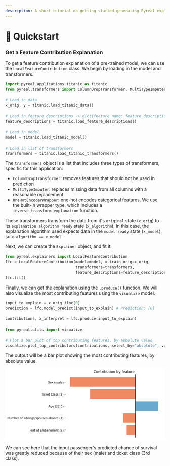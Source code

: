 ```yaml
---
description: A short tutorial on getting started generating Pyreal explanations
---
```


# 🚀 Quickstart

### Get a Feature Contribution Explanation

To get a feature contribution explanation of a pre-trained model, we can use the `LocalFeatureContribution` class. We begin by loading in the model and transformers.

```python
import pyreal.applications.titanic as titanic
from pyreal.transformers import ColumnDropTransformer, MultiTypeImputer

# Load in data
x_orig, y = titanic.load_titanic_data()

# Load in feature descriptions -> dict(feature_name: feature_description, ...)
feature_descriptions = titanic.load_feature_descriptions()

# Load in model
model = titanic.load_titanic_model()

# Load in list of transformers
transformers = titanic.load_titanic_transformers()
```

The `transformers` object is a list that includes three types of transformers, specific for this application:

* `ColumnDropTransformer`: removes features that should not be used in prediction
* `MultiTypeImputer`: replaces missing data from all columns with a reasonable replacement
* `OneHotEncoderWrapper`: one-hot encodes categorical features. We use the built-in wrapper type, which includes a `inverse_transform_explanation` function.

These transformers transform the data from it's `original` state (`x_orig`) to its `explanation algorithm ready` state (`x_algorithm`). In this case, the explanation algorithm used expects data in the `model ready` state (`x_model`), so `x_algorithm == x_model`.

Next, we can create the `Explainer` object, and fit it.

```python
from pyreal.explainers import LocalFeatureContribution
lfc = LocalFeatureContribution(model=model, x_train_orig=x_orig,
                               transformers=transformers,
                               feature_descriptions=feature_descriptions, fit_on_init=True)
lfc.fit()
```

Finally, we can get the explanation using the `.produce()` function. We will also visualize the most contributing features using the `visualize` model.

```python
input_to_explain = x_orig.iloc[0]
prediction = lfc.model_predict(input_to_explain) # Prediction: [0]

contributions, x_interpret = lfc.produce(input_to_explain)

from pyreal.utils import visualize

# Plot a bar plot of top contributing features, by asbolute value
visualize.plot_top_contributors(contributions, select_by="absolute", values=x_interpret)
```

The output will be a bar plot showing the most contributing features, by absolute value.

![](../.gitbook/assets/quickstart.png)

We can see here that the input passenger's predicted chance of survival was greatly reduced because of their sex (male) and ticket class (3rd class).
